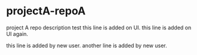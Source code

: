 # projectA-repoA
project A repo description test
this line is added on UI.
this line is added on UI again.

this line is added by new user.
another line is added by new user.
